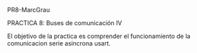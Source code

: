 PR8-MarcGrau

PRACTICA 8: Buses de comunicación IV

El objetivo de la practica es comprender el funcionamiento de la comunicacion serie
asincrona usart.
